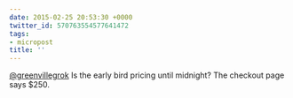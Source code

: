 ```yaml
---
date: 2015-02-25 20:53:30 +0000
twitter_id: 570763554577641472
tags:
- micropost
title: ''
---
```


[@greenvillegrok](https://twitter.com/greenvillegrok) Is the early bird pricing until midnight? The checkout page says $250.
